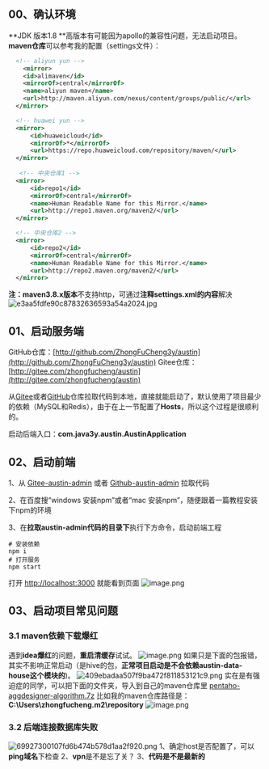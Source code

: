 ## 00、确认环境
**JDK 版本1.8  **高版本有可能因为apollo的兼容性问题，无法启动项目。**maven仓库**可以参考我的配置（settings文件）：
```xml
  <!-- aliyun yun -->
	<mirror>
    <id>alimaven</id>
    <mirrorOf>central</mirrorOf>
    <name>aliyun maven</name>
    <url>http://maven.aliyun.com/nexus/content/groups/public/</url>
  </mirror>

  <!-- huawei yun -->
  <mirror>
      <id>huaweicloud</id>
      <mirrorOf>*</mirrorOf>
      <url>https://repo.huaweicloud.com/repository/maven/</url>
  </mirror>
  
   <!-- 中央仓库1 -->
  <mirror>
      <id>repo1</id>
      <mirrorOf>central</mirrorOf>
      <name>Human Readable Name for this Mirror.</name>
      <url>http://repo1.maven.org/maven2/</url>
  </mirror>

  <!-- 中央仓库2 -->
  <mirror>
      <id>repo2</id>
      <mirrorOf>central</mirrorOf>
      <name>Human Readable Name for this Mirror.</name>
      <url>http://repo2.maven.org/maven2/</url>
  </mirror>

```
**注：maven3.8.x版本**不支持http，可通过**注释settings.xml的内容**解决
![e3aa5fdfe90c87832636593a54a2024.jpg](https://cdn.nlark.com/yuque/0/2023/jpeg/1285871/1679629149882-456adcc6-36d7-43fe-a0ec-bc00c30e5246.jpeg#averageHue=%2331322d&clientId=uf8a960e2-162c-4&from=paste&height=552&id=b6X3i&originHeight=552&originWidth=1638&originalType=binary&ratio=1&rotation=0&showTitle=false&size=68461&status=done&style=none&taskId=ue9889543-fbac-4044-ae66-b5297a035a4&title=&width=1638)
## 01、启动服务端
GitHub仓库：[http://github.com/ZhongFuCheng3y/austin](http://github.com/ZhongFuCheng3y/austin)
Gitee仓库：[http://gitee.com/zhongfucheng/austin](http://gitee.com/zhongfucheng/austin)

从[Gitee](http://gitee.com/zhongfucheng/austin)或者[GitHub](http://github.com/ZhongFuCheng3y/austin)仓库拉取代码到本地，直接就能启动了，默认使用了项目最少的依赖（MySQL和Redis），由于在上一节配置了**Hosts**，所以这个过程是很顺利的。

启动后端入口：**com.java3y.austin.AustinApplication**

## 02、启动前端
1、从 [Gitee-austin-admin](https://gitee.com/zhongfucheng/austin-admin) 或者 [Github-austin-admin](https://github.com/ZhongFuCheng3y/austin-admin) 拉取代码

2、在百度搜“windows 安装npm”或者“mac 安装npm”，随便跟着一篇教程安装下npm的环境

3、在**拉取austin-admin代码的目录下**执行下方命令，启动前端工程
```shell
# 安装依赖
npm i
# 打开服务
npm start
```
打开  [http://localhost:3000](http://localhost:3000) 就能看到页面
![image.png](https://cdn.nlark.com/yuque/0/2022/png/1285871/1649224974495-6904d832-6b45-46a9-831c-f09ade11c1f9.png#averageHue=%23fbf9f8&clientId=u04ffc702-232a-4&from=paste&height=404&id=DQhX6&originHeight=404&originWidth=1920&originalType=binary&ratio=1&rotation=0&showTitle=false&size=54220&status=done&style=none&taskId=uea4ab0a2-2676-4442-9c23-34357e7a932&title=&width=1920)

## 03、启动项目常见问题
### 3.1 maven依赖下载爆红
遇到**idea爆红**的问题，**重启清缓存**试试。
![image.png](https://cdn.nlark.com/yuque/0/2023/png/1285871/1680833830291-6dd9d7fc-7bda-450e-8b01-7d950d9117e8.png#averageHue=%233d4247&clientId=u9791a74e-84f3-4&from=paste&height=272&id=utBXy&originHeight=272&originWidth=372&originalType=binary&ratio=1&rotation=0&showTitle=false&size=15528&status=done&style=none&taskId=uc585392f-a670-4399-b7a4-46fac6ec0e9&title=&width=372)
如果只是下面的包报错，其实不影响正常启动（是hive的包，**正常项目启动是不会依赖austin-data-house这个模块的**)。
![409ebadaa507f9ba472f811853121c9.png](https://cdn.nlark.com/yuque/0/2023/png/1285871/1680833808457-9d2fc029-5ee0-4e5e-b0cd-1a5619dc3b76.png#averageHue=%23a2a88b&clientId=u9791a74e-84f3-4&from=paste&height=370&id=Ie6vb&originHeight=370&originWidth=1832&originalType=binary&ratio=1&rotation=0&showTitle=false&size=49320&status=done&style=none&taskId=ub7d1049d-976f-472f-80a8-3cb529c9cff&title=&width=1832)
实在是有强迫症的同学，可以把下面的文件夹，导入到自己的maven仓库里
[pentaho-aggdesigner-algorithm.7z](https://www.yuque.com/attachments/yuque/0/2024/7z/1285871/1713865981358-f8a81fed-6b52-4cbf-8ff2-05175b5fe5a8.7z?_lake_card=%7B%22src%22%3A%22https%3A%2F%2Fwww.yuque.com%2Fattachments%2Fyuque%2F0%2F2024%2F7z%2F1285871%2F1713865981358-f8a81fed-6b52-4cbf-8ff2-05175b5fe5a8.7z%22%2C%22name%22%3A%22pentaho-aggdesigner-algorithm.7z%22%2C%22size%22%3A42965%2C%22ext%22%3A%227z%22%2C%22source%22%3A%22%22%2C%22status%22%3A%22done%22%2C%22download%22%3Atrue%2C%22taskId%22%3A%22u287bd05a-db17-47b6-8c27-58c86743fb0%22%2C%22taskType%22%3A%22upload%22%2C%22type%22%3A%22%22%2C%22__spacing%22%3A%22both%22%2C%22mode%22%3A%22title%22%2C%22id%22%3A%22u4893cfa2%22%2C%22margin%22%3A%7B%22top%22%3Atrue%2C%22bottom%22%3Atrue%7D%2C%22card%22%3A%22file%22%7D)
比如我的maven仓库路径是：**C:\Users\zhongfucheng\.m2\repository**
![image.png](https://cdn.nlark.com/yuque/0/2023/png/1285871/1693898349467-2ccbd242-92b8-40ab-909d-7230a32686fc.png#averageHue=%23f7eeec&clientId=ud7a8488d-acc3-4&from=paste&height=122&id=u8a502e41&originHeight=122&originWidth=732&originalType=binary&ratio=1&rotation=0&showTitle=false&size=11502&status=done&style=none&taskId=u7d944248-7286-4a96-a093-c2c7e99045d&title=&width=732)
### 3.2 后端连接数据库失败
![69927300107fd6b474b578d1aa2f920.png](https://cdn.nlark.com/yuque/0/2023/png/1285871/1681111458409-58edf73d-bd83-4d08-9901-ea40904a4fdf.png#averageHue=%23313b3e&clientId=uc7189626-ff62-4&from=paste&height=623&id=u5edf60d5&originHeight=623&originWidth=1530&originalType=binary&ratio=1&rotation=0&showTitle=false&size=435949&status=done&style=none&taskId=u0f9b0187-0e03-4a42-848b-60224302c03&title=&width=1530)
1、确定host是否配置了，可以**ping域名**下检查
2、**vpn**是不是忘了关？
3、**代码是不是最新的**
